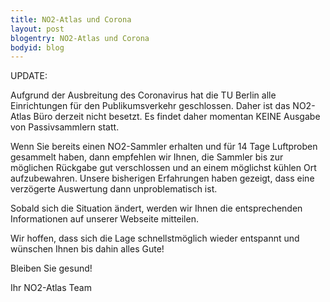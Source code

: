 ```yaml
---
title: NO2-Atlas und Corona
layout: post
blogentry: NO2-Atlas und Corona
bodyid: blog
---
```


UPDATE:

Aufgrund der Ausbreitung des Coronavirus hat die TU Berlin alle Einrichtungen für den Publikumsverkehr geschlossen. Daher ist das NO2-Atlas Büro derzeit nicht besetzt. Es findet daher momentan KEINE Ausgabe von Passivsammlern statt.

Wenn Sie bereits einen NO2-Sammler erhalten und für 14 Tage Luftproben gesammelt haben, dann empfehlen wir Ihnen, die Sammler bis zur möglichen Rückgabe gut verschlossen und an einem möglichst kühlen Ort aufzubewahren. Unsere bisherigen Erfahrungen haben gezeigt, dass eine verzögerte Auswertung dann unproblematisch ist.

Sobald sich die Situation ändert, werden wir Ihnen die entsprechenden Informationen auf unserer Webseite mitteilen.

Wir hoffen, dass sich die Lage schnellstmöglich wieder entspannt und wünschen Ihnen bis dahin alles Gute!

Bleiben Sie gesund!

Ihr NO2-Atlas Team